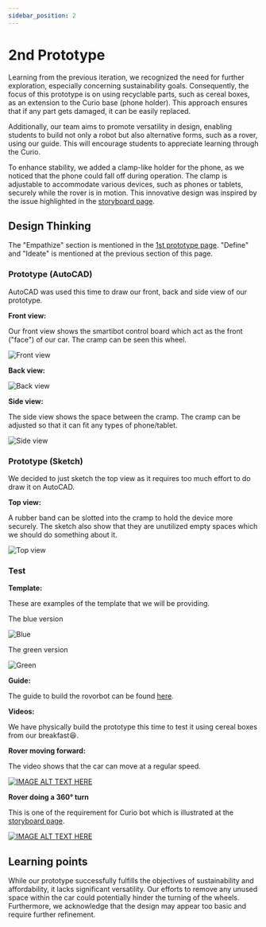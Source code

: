 ```yaml
---
sidebar_position: 2
---
```


# 2nd Prototype

Learning from the previous iteration, we recognized the need for further exploration, especially concerning sustainability goals. Consequently, the focus of this prototype is on using recyclable parts, such as cereal boxes, as an extension to the Curio base (phone holder). This approach ensures that if any part gets damaged, it can be easily replaced.  

Additionally, our team aims to promote versatility in design, enabling students to build not only a robot but also alternative forms, such as a rover, using our guide.
This will encourage students to appreciate learning through the Curio.

To enhance stability, we added a clamp-like holder for the phone, as we noticed that the phone could fall off during operation. The clamp is adjustable to accommodate various devices, such as phones or tablets, securely while the rover is in motion. This innovative design was inspired by the issue highlighted in the [storyboard page](/docs/methodogies/storyboard).


## Design Thinking

The "Empathize" section is mentioned in the [1st prototype page](/docs/prototypes/first-prototype/). "Define" and "Ideate" is mentioned at the previous section of this page. 

### Prototype (AutoCAD)

AutoCAD was used this time to draw our front, back and side view of our prototype.

**Front view:**

Our front view shows the smartibot control board which act as the front ("face") of our car. The cramp can be seen this wheel.

![Front view](/img/second-prototype/front.jpeg)

**Back view:**

![Back view](/img/second-prototype/back.jpeg)

**Side view:**

The side view shows the space between the cramp. The cramp can be adjusted so that it can fit any types of phone/tablet.

![Side view](/img/second-prototype/side.jpeg)

### Prototype (Sketch)

We decided to just sketch the top view as it requires too much effort to do draw it on AutoCAD.

**Top view:**

A rubber band can be slotted into the cramp to hold the device more securely. The sketch also show that they are unutilized empty spaces which we should do something about it.

![Top view](/img/second-prototype/top.jpeg)

### Test

**Template:**

These are examples of the template that we will be providing.


The blue version

![Blue](/img/second-prototype/blue-template.PNG)

The green version

![Green](/img/second-prototype/green-template.PNG)

**Guide:**

The guide to build the rovorbot can be found [here](/docs/rover-bot-prototype2-instruction.pdf).

**Videos:**

We have physically build the prototype this time to test it using cereal boxes from our breakfast😆. 

**Rover moving forward:**

The video shows that the car can move at a regular speed.

[![IMAGE ALT TEXT HERE](https://img.youtube.com/vi/hGNm1lglI1w/0.jpg)](https://www.youtube.com/shorts/hGNm1lglI1w)

**Rover doing a 360° turn**

This is one of the requirement for Curio bot which is illustrated at the [storyboard page](/docs/methodogies/storyboard).

[![IMAGE ALT TEXT HERE](https://img.youtube.com/vi/AoEQ69SItyc/0.jpg)](https://www.youtube.com/shorts/AoEQ69SItyc)

## Learning points

While our prototype successfully fulfills the objectives of sustainability and affordability, it lacks significant versatility. Our efforts to remove any unused space within the car could potentially hinder the turning of the wheels. Furthermore, we acknowledge that the design may appear too basic and require further refinement.
